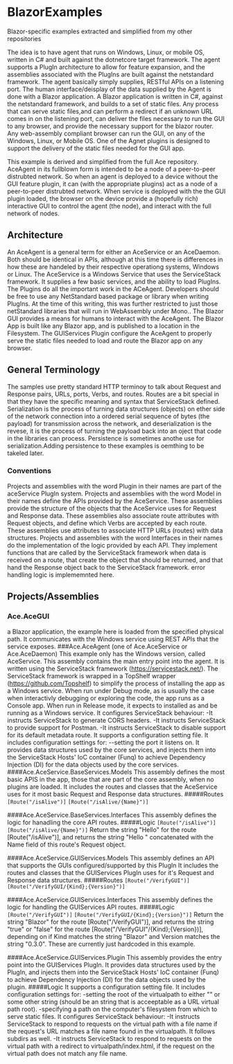 # BlazorExamples
Blazor-specific examples extracted and simplified from my other repositories

The idea is to have agent that runs on Windows, Linux, or mobile OS, written in C# and built against the dotnetcore target framework. The agent supports a PlugIn architecture to allow for feature expansion, and the assemblies associated with the PlugIns are built against the netstandard framework. The agent basically simply supplies, RESTful APIs on a listening port.
The human interface/deisplay of the data supplied by the Agent is done with a Blazor application. A Blazor application is written in C#, against the netstandard framework, and builds to a set of static files. Any process that can serve static files,and can perform a redirect if an unknown URL comes in on the listening port, can deliver the files necessary to run the GUI to any browser, and provide the necessary support for the blazor router. Any web-assembly compliant browser can run the GUI, on any of the Windows, Linux, or Mobile OS.
One of the Agnet plugins is designed to support the delivery of the static files needed for the GUI app.

This example is derived and simplified from the full Ace repository. AceAgent in its fullblown form is intended to be a node of a peer-to-peer distrubted network.
So when an agent is deployed to a device without the GUI feature plugin, it can (with the appropriate plugins) act as a node of a peer-to-peer distrubted network. When service is deployed with the the GUI plugin loaded, the browser on the device provide a (hopefully rich) interactive GUI to control the agent (the node), and interact with the full network of nodes.

## Architecture
An AceAgent is a general term for either an AceService or an AceDaemon. Both should be identical in APIs, although at this time there is differences in how these are handeled by their respective operationg systems, Windows or Linux.
The AceService is a Windows Service that uses the ServiceStack framework. It supplies a few basic services, and the ability to load PlugIns.
The Plugins do all the important work in the ACeAgent. Developers should be free to use any NetStandard based package or library when writing PlugIns. At the time of this writing, this was further restricted to just those netStandard libraries that will run in WebAssembly under Mono..
The Blazor GUI provides a means for humans to interact with the AceAgent. The Blazor App is built like any Blazor app, and is published to a location in the Filesystem. The GUIServices Plugin configure the AceAgent to properly serve the static files needed to load and route the Blazor app on any browser.

## General Terminology
The samples use pretty standard HTTP terminoy to talk about Request and Response pairs, URLs, ports, Verbs, and routes. Routes are a bit special in that they have the specific meaning and syntax that ServiceStack defined.
Serialization is the process of turning data structures (objects) on ether side of the network connection into a ordered serial sequence of bytes (the payload) for transmission across the network, and deserialization is the revese, it is the process of turning the payload back into an oject that code in the libraries can process.
Persistence is sometimes anothe use for serialization.Adding persistence to these examples is oemthing to be takeled later.
### Conventions
Projects and assemblies with the word Plugin in their names are part of the aceService PlugIn system.
Projects and assemblies with the word Model in their names define the APIs provided by the AceService. These assemblies provide the structure of the objects that the AceService uses for Request and Response data. These assemblies also associate route attributes with Request objects, and define which Verbs are accepted by each route. These assemblies use attributes to associate HTTP URLs (routes) with data structures.
Projects and assemblies with the word Interfaces in their names do the implementation of the logic provided by each API. They implement functions that are called by the ServiceStack framework when data is received on a route, that create the object that should be returned, and that hand the Response object back to the ServiceStack framework. error handling logic is implememnted here.  


## Projects/Assemblies
### Ace.AceGUI
a Blazor application, the example here is loaded from the specified physical path. It communicates with the Windows service using REST APIs that the service exposes.
###Ace.AceAgent (one of Ace.AceService or Ace.AceDaemon)
This example only has the Windows version, called AceService.
This assembly contains the main entry point into the agent. It is written using the ServiceStack framework (https://servicestack.net/). The ServiceStack framework is wrapped in a TopShelf wrapper (https://github.com/Topshelf) to simplify the process of installing the app as a Windows service. When run under Debug mode, as is usually the case when interactivly debugging or exploring the code, the app runs as a Console app. When run in Release mode, it expects to installed as and be running as a Windows service.
It configures ServiceStack behaviour:
-It instructs ServiceStack to generate CORS headers.
-It instructs ServiceStack to provide support for Postman.
-It instructs ServiceStack to disable support for its default metadata route.
 It supports a configuration setting file. It includes configuration settings for:
--setting the port it listens on.
It provides data structures used by the core services, and injects them into the ServiceStack Hosts' IoC container (Funq) to achieve Dependency Injection (DI) for the data objects used by the core services.
####Ace.AceService.BaseServices.Models
This assembly defines the most basic APIS in the app, those that are part of the core assembly, when no plugins are loaded. It includes the routes and classes that the AceService uses for it most basic Request and Response data structures.
#####Routes
    `[Route("/isAlive")]`
    `[Route("/isAlive/{Name}")]`

####Ace.AceService.BaseServices.Interfaces
This assembly defines the logic for hanadling the core API routes.
#####Logic
    `[Route("/isAlive")]`
    `[Route("/isAlive/{Name}")]`
    Return the string "Hello" for the route [Route("/isAlive")], and returns the string "Hello " concatenated with the Name field of this route's Request object.

####Ace.AceService.GUIServices.Models
This assembly defines an API that supports the GUIs configured/supported by this PlugIn It includes the routes and classes that the GUIServices PlugIn uses for it's Request and Response data structures.
#####Routes
  `[Route("/VerifyGUI")]`
  `[Route("/VerifyGUI/{Kind};{Version}")]`

####Ace.AceService.GUIServices.Interfaces
This assembly defines the logic for handling the GUIServices API routes.
#####Logic
  `[Route("/VerifyGUI")]`
  `[Route("/VerifyGUI/{Kind};{Version}")]`
    Return the string "Blazor" for the route [Route("/VerifyGUI")], and returns the string "true" or "false" for the route [Route("/VerifyGUI"/{Kind};{Version})], depending on if Kind matches the string "Blazor" and Version matches the string "0.3.0". These are currently just hardcoded in this example.

####Ace.AceService.GUIServices.Plugin
This assembly provides the entry point into the GUIServices PlugIn. It provides data structures used by the PlugIn, and injects them into the ServiceStack Hosts' IoC container (Funq) to achieve Dependency Injection (DI) for the data objects used by the plugin.
#####Logic 
It supports a configuration setting file. It includes configuration settings for:
-setting the root of the virtualpath to either "" or some other string (should be an string that is acceeptable as a URL virtual path root).
-specifying a path on the computer's filesystem from which to serve static files.
It configures ServiceStack behaviour:
-It instructs ServiceStack to respond to requests on the virtual path with a file name if the request's URL matches a file name found in the virtualpath. It follows subdirs as well.
-It instructs ServiceStack to respond to requests on the virtual path with a redirect to virtualpath/index.html, if the request on the virtual path does not match any file name.
